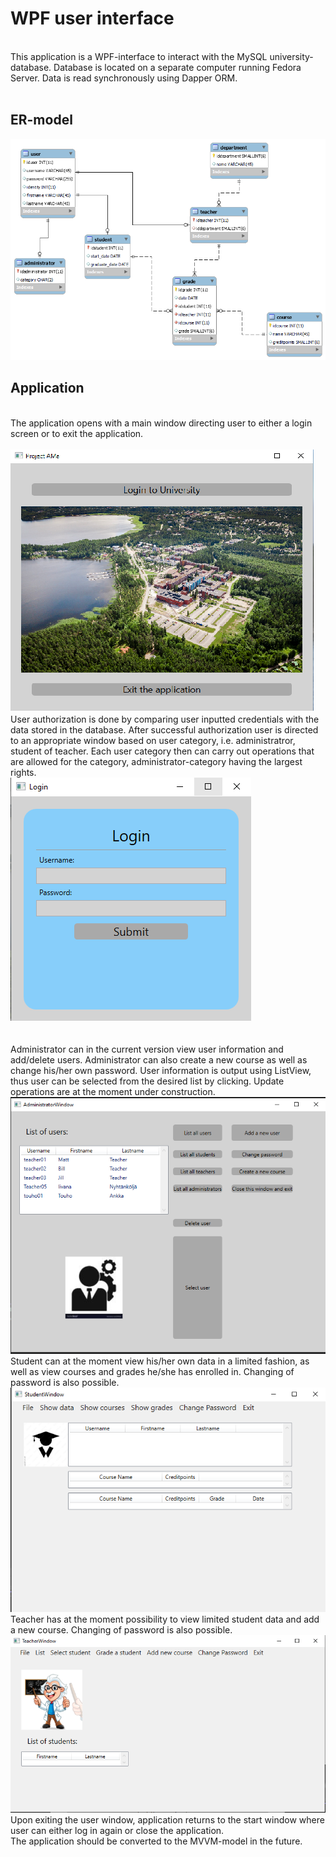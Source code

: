 <h1> WPF user interface </h1>
<br>
This application is a WPF-interface to interact with the MySQL university-database. Database is located on a separate computer running Fedora Server. Data is read synchronously using Dapper ORM. 
<br><br>
<h2>ER-model</h2>

<img src="er_model.png"/>
<br>
<h2>Application</h2>
<br>
The application opens with a main window directing user to either a login screen or to exit the application. 
<br><br>
<img src="mainwindow.png"/>
User authorization is done by comparing user inputted credentials with the data stored in the database. After successful authorization user is directed to an appropriate window based on user category, i.e. administratror, student of teacher. Each user category then can carry out operations that are allowed for the category, administrator-category having the largest rights.
<br>
<img src="login.png"/>
<br><br>

<br>
Administrator can in the current version view user information and add/delete users. Administrator can also create a new course as well as change his/her own password. User information is output using ListView, thus user can be selected from the desired list by clicking. Update operations are at the moment under construction.
<br>
<img src="administratorview.png"/>
<br>
Student can at the moment view his/her own data in a limited fashion, as well as view courses and grades he/she has enrolled in. Changing of password is also possible.
<br>
<img src="studentview1.png"/>
<br>
Teacher has at the moment possibility to view limited student data and add a new course. Changing of password is also possible.
<br>
<img src="teacherview1.png"/>
Upon exiting the user window, application returns to the start window where user can either log in again or close the application.
<br>
The application should be converted to the MVVM-model in the future.
